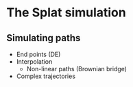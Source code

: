 # The Splat simulation

## Simulating paths

* End points (DE)
* Interpolation
  * Non-linear paths (Brownian bridge)
* Complex trajectories